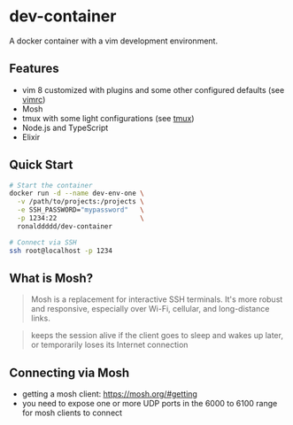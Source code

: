 # dev-container

A docker container with a vim development environment. 

## Features

- vim 8 customized with plugins and some other configured defaults (see [vimrc](./vimrc))
- Mosh 
- tmux with some light configurations (see [tmux](./tmux))
- Node.js and TypeScript
- Elixir

## Quick Start

```sh
# Start the container
docker run -d --name dev-env-one \
  -v /path/to/projects:/projects \
  -e SSH_PASSWORD="mypassword"   \
  -p 1234:22                     \
  ronalddddd/dev-container

# Connect via SSH
ssh root@localhost -p 1234
```

## What is Mosh?

> Mosh is a replacement for interactive SSH terminals. It's more robust and responsive, especially over Wi-Fi, cellular, and long-distance links.


> keeps the session alive if the client goes to sleep and wakes up later, or temporarily loses its Internet connection

## Connecting via Mosh

- getting a mosh client: https://mosh.org/#getting
- you need to expose one or more UDP ports in the 6000 to 6100 range for
  mosh clients to connect
